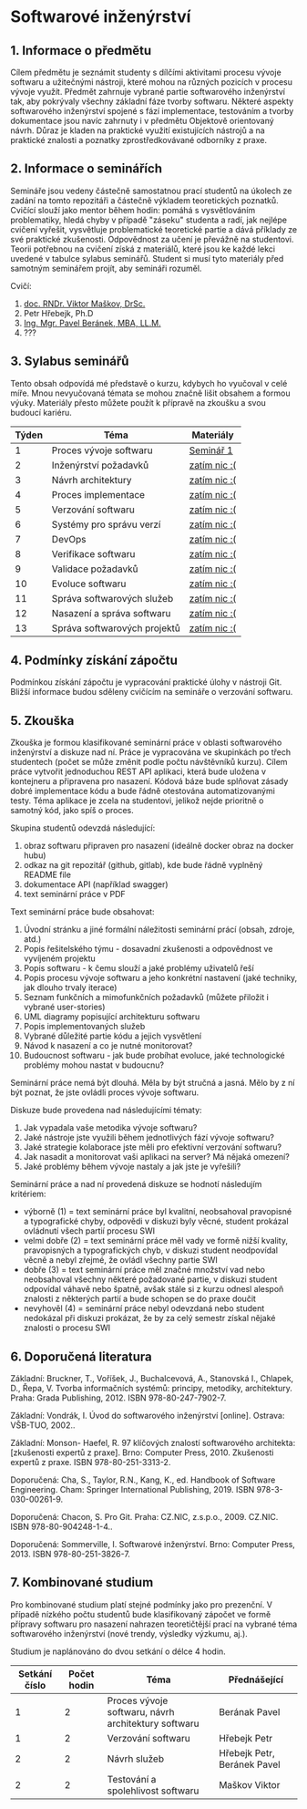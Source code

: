 # Softwarové inženýrství

## 1. Informace o předmětu

Cílem předmětu je seznámit studenty s dílčími aktivitami procesu vývoje softwaru a užitečnými nástroji, které mohou na různých pozicích v procesu vývoje využít. Předmět zahrnuje vybrané partie softwarového inženýrství tak, aby pokrývaly všechny základní fáze tvorby softwaru. Některé aspekty softwarového inženýrství spojené s fází implementace, testováním a tvorby dokumentace jsou navíc zahrnuty i v předmětu Objektově orientovaný návrh. Důraz je kladen na praktické využití existujících nástrojů a na praktické znalosti a poznatky zprostředkovávané odborníky z praxe.

## 2. Informace o seminářích

Semináře jsou vedeny částečně samostatnou prací studentů na úkolech ze zadání na tomto repozitáři a částečně výkladem teoretických poznatků. Cvičící slouží jako mentor během hodin: pomáhá s vysvětlováním problematiky, hledá chyby v případě "záseku" studenta a radí, jak nejlépe cvičení vyřešit, vysvětluje problematické teoretické partie a dává příklady ze své praktické zkušenosti. Odpovědnost za učení je převážně na studentovi. Teorii potřebnou na cvičení získá z materiálů, které jsou ke každé lekci uvedené v tabulce sylabus seminářů. Student si musí tyto materiály před samotným seminářem projít, aby semináři rozuměl.

Cvičí:
1. [doc. RNDr. Viktor Maškov, DrSc.](https://ki.ujep.cz/cs/personalni-slozeni/viktor-maskov/)
2. Petr Hřebejk, Ph.D
3. [Ing. Mgr. Pavel Beránek, MBA, LL.M.](https://ki.ujep.cz/cs/personalni-slozeni/pavel-beranek/)
4. ???

## 3. Sylabus seminářů

Tento obsah odpovídá mé představě o kurzu, kdybych ho vyučoval v celé míře. Mnou nevyučovaná témata se mohou značně lišit obsahem a formou výuky. Materiály přesto můžete použít k přípravě na zkoušku a svou budoucí kariéru.

<table>
    <thead>
        <tr>
            <th>Týden</th><th>Téma</th><th>Materiály</th>
        </tr>
    </thead>
    <tbody>
        <tr>
            <td>1</td><td>Proces vývoje softwaru</td><td><a href="./sem1/README.md">Seminář 1</a></td>
        </tr>
        <tr>
            <td>2</td><td>Inženýrství požadavků</td><td><a href="#">zatím nic :(</a></td>
        </tr>
        <tr>
            <td>3</td><td>Návrh architektury</td><td><a href="#">zatím nic :(</a></td>
        </tr>
        <tr>
            <td>4</td><td>Proces implementace</td><td><a href="#">zatím nic :(</a></td>
        </tr>
        <tr>
            <td>5</td><td>Verzování softwaru</td><td><a href="#">zatím nic :(</a></td>
        </tr>
        <tr>
            <td>6</td><td>Systémy pro správu verzí</td><td><a href="#">zatím nic :(</a></td>
        </tr>
        <tr>
            <td>7</td><td>DevOps</td><td><a href="#">zatím nic :(</a></td>
        </tr>
        <tr>
            <td>8</td><td>Verifikace softwaru</td><td><a href="#">zatím nic :(</a></td>
        </tr>
        <tr>
            <td>9</td><td>Validace požadavků</td><td><a href="#">zatím nic :(</a></td>
        </tr>
        <tr>
            <td>10</td><td>Evoluce softwaru</td><td><a href="#">zatím nic :(</a></td>
        </tr>
        <tr>
            <td>11</td><td>Správa softwarových služeb</td><td><a href="#">zatím nic :(</a></td>
        </tr>
        <tr>
            <td>12</td><td>Nasazení a správa softwaru</td><td><a href="#">zatím nic :(</a></td>
        </tr>
        <tr>
            <td>13</td><td>Správa softwarových projektů</td><td><a href="#">zatím nic :(</a></td>
        </tr>
    </tbody>
</table>

## 4. Podmínky získání zápočtu

Podmínkou získání zápočtu je vypracování praktické úlohy v nástroji Git. Bližší informace budou sděleny cvičícím na semináře o verzování softwaru.

## 5. Zkouška

Zkouška je formou klasifikované seminární práce v oblasti softwarového inženýrství a diskuze nad ní. Práce je vypracována ve skupinkách po třech studentech (počet se může změnit podle počtu návštěvníků kurzu). Cílem práce vytvořit jednoduchou REST API aplikaci, která bude uložena v kontejneru a připravena pro nasazení. Kódová báze bude splňovat zásady dobré implementace kódu a bude řádně otestována automatizovanými testy. Téma aplikace je zcela na studentovi, jelikož nejde prioritně o samotný kód, jako spíš o proces.

Skupina studentů odevzdá následující:
1. obraz softwaru připraven pro nasazení (ideálně docker obraz na docker hubu)
2. odkaz na git repozitář (github, gitlab), kde bude řádně vyplněný README file
3. dokumentace API (například swagger)
4. text seminární práce v PDF

Text seminární práce bude obsahovat:
1. Úvodní stránku a jiné formální náležitosti seminární prácí (obsah, zdroje, atd.)
2. Popis řešitelského týmu - dosavadní zkušenosti a odpovědnost ve vyvíjeném projektu
3. Popis softwaru - k čemu slouží a jaké problémy uživatelů řeší
4. Popis procesu vývoje softwaru a jeho konkrétní nastavení (jaké techniky, jak dlouho trvaly iterace)
5. Seznam funkčních a mimofunkčních požadavků (můžete přiložit i vybrané user-stories)
6. UML diagramy popisující architekturu softwaru
7. Popis implementovaných služeb
8. Vybrané důležité partie kódu a jejich vysvětlení
9. Návod k nasazení a co je nutné monitorovat?
10. Budoucnost softwaru - jak bude probíhat evoluce, jaké technologické problémy mohou nastat v budoucnu?

Seminární práce nemá být dlouhá. Měla by být stručná a jasná. Mělo by z ní být poznat, že jste ovládli proces vývoje softwaru.

Diskuze bude provedena nad následujícími tématy:
1. Jak vypadala vaše metodika vývoje softwaru?
2. Jaké nástroje jste využili během jednotlivých fází vývoje softwaru?
3. Jaké strategie kolaborace jste měli pro efektivní verzování softwaru?
4. Jak nasadit a monitorovat vaši aplikaci na server? Má nějaká omezení?
5. Jaké problémy během vývoje nastaly a jak jste je vyřešili?

Seminární práce a nad ní provedená diskuze se hodnotí následujím kritériem:
* výborně (1) = text seminární práce byl kvalitní, neobsahoval pravopisné a typografické chyby, odpovědi v diskuzi byly věcné, student prokázal ovládnutí všech partií procesu SWI
* velmi dobře (2) = text seminární práce měl vady ve formě nižší kvality, pravopisných a typografických chyb, v diskuzi student neodpovídal věcně a nebyl zřejmé, že ovládl všechny partie SWI
* dobře (3) = text seminární práce měl značné množství vad nebo neobsahoval všechny některé požadované partie, v diskuzi student odpovídal váhavě nebo špatně, avšak stále si z kurzu odnesl alespoň znalosti z některých partií a bude schopen se do praxe doučit
* nevyhověl (4) = seminární práce nebyl odevzdaná nebo student nedokázal při diskuzi prokázat, že by za celý semestr získal nějaké znalosti o procesu SWI

## 6. Doporučená literatura

Základní: Bruckner, T., Voříšek, J., Buchalcevová, A., Stanovská I., Chlapek, D., Řepa, V. Tvorba informačních systémů: principy, metodiky, architektury. Praha: Grada Publishing, 2012. ISBN 978-80-247-7902-7.

Základní: Vondrák, I. Úvod do softwarového inženýrství [online]. Ostrava: VŠB-TUO, 2002..

Základní: Monson- Haefel, R. 97 klíčových znalostí softwarového architekta: [zkušenosti expertů z praxe]. Brno: Computer Press, 2010. Zkušenosti expertů z praxe. ISBN 978-80-251-3313-2.

Doporučená: Cha, S., Taylor, R.N., Kang, K., ed. Handbook of Software Engineering. Cham: Springer International Publishing, 2019. ISBN 978-3-030-00261-9.

Doporučená: Chacon, S. Pro Git. Praha: CZ.NIC, z.s.p.o., 2009. CZ.NIC. ISBN 978-80-904248-1-4..

Doporučená: Sommerville, I. Softwarové inženýrství. Brno: Computer Press, 2013. ISBN 978-80-251-3826-7.

## 7. Kombinované studium

Pro kombinované studium platí stejné podmínky jako pro prezenční. V případě nízkého počtu studentů bude klasifikovaný zápočet ve formě přípravy softwaru pro nasazení nahrazen teoretičtější prací na vybrané téma softwarového inženýrství (nové trendy, výsledky výzkumu, aj.).

Studium je naplánováno do dvou setkání o délce 4 hodin.

<table>
    <thead>
        <tr>
            <th>Setkání číslo</th><th>Počet hodin</th><th>Téma</th><th>Přednášející</th>
        </tr>
    </thead>
    <tbody>
        <tr>
            <td>1</td><td>2</td><td>Proces vývoje softwaru, návrh architektury softwaru</td><td>Berának Pavel</td>
        </tr>
        <tr>
            <td>1</td><td>2</td><td>Verzování softwaru</td><td>Hřebejk Petr</td>
        </tr>
        <tr>
            <td>2</td><td>2</td><td>Návrh služeb</td><td>Hřebejk Petr, Beránek Pavel</td>
        </tr>
        <tr>
            <td>2</td><td>2</td><td>Testování a spolehlivost softwaru</td><td>Maškov Viktor</td>
        </tr>
    </tbody>
</table>
